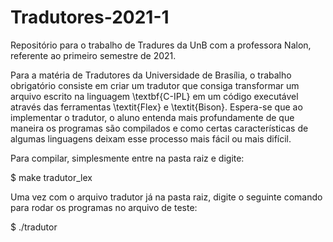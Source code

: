 # Tradutores-2021-1
Repositório para o trabalho de Tradures da UnB com a professora Nalon, referente ao primeiro semestre de 2021.

Para a matéria de Tradutores da Universidade de Brasília, o trabalho obrigatório consiste em criar um tradutor que consiga transformar um arquivo escrito na linguagem \textbf{C-IPL} em um código executável através das ferramentas \textit{Flex} e \textit{Bison}. Espera-se que ao implementar o tradutor, o aluno entenda mais profundamente de que maneira os programas são compilados e como certas características de algumas linguagens deixam esse processo mais fácil ou mais difícil.

Para compilar, simplesmente entre na pasta raiz e digite:

  $ make tradutor_lex

Uma vez com o arquivo tradutor já na pasta raiz, digite o seguinte comando para rodar os programas no arquivo de teste:

  $ ./tradutor <caminho para o arquivo> 
